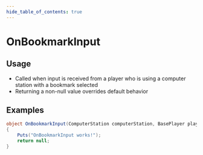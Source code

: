 ```yaml
---
hide_table_of_contents: true
---
```


# OnBookmarkInput

## Usage

* Called when input is received from a player who is using a computer station with a bookmark selected
* Returning a non-null value overrides default behavior

## Examples

```csharp title=""
object OnBookmarkInput(ComputerStation computerStation, BasePlayer player, InputState inputState)
{
    Puts("OnBookmarkInput works!");
    return null;
}
```
